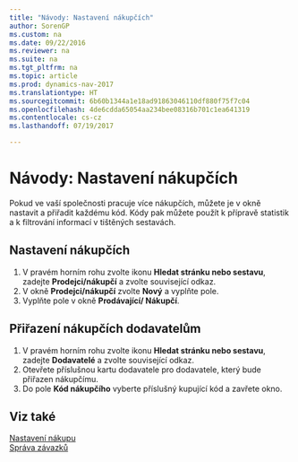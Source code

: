 ```yaml
---
title: "Návody: Nastavení nákupčích"
author: SorenGP
ms.custom: na
ms.date: 09/22/2016
ms.reviewer: na
ms.suite: na
ms.tgt_pltfrm: na
ms.topic: article
ms.prod: dynamics-nav-2017
ms.translationtype: HT
ms.sourcegitcommit: 6b60b1344a1e18ad91863046110df880f75f7c04
ms.openlocfilehash: 4de6cdda65054aa234bee08316b701c1ea641319
ms.contentlocale: cs-cz
ms.lasthandoff: 07/19/2017

---
```


# <a name="how-to-set-up-purchasers"></a>Návody: Nastavení nákupčích
Pokud ve vaší společnosti pracuje více nákupčích, můžete je v okně nastavit a přiřadit každému kód. Kódy pak můžete použít k přípravě statistik a k filtrování informací v tištěných sestavách.

## <a name="to-set-up-purchasers"></a>Nastavení nákupčích
1. V pravém horním rohu zvolte ikonu **Hledat stránku nebo sestavu**, zadejte **Prodejci/nákupčí** a zvolte související odkaz.
2. V okně **Prodejci/nákupčí** zvolte **Nový** a vyplňte pole.
3. Vyplňte pole v okně **Prodávající/ Nákupčí**.

## <a name="to-assign-purchasers-to-vendors"></a>Přiřazení nákupčích dodavatelům
1. V pravém horním rohu zvolte ikonu **Hledat stránku nebo sestavu**, zadejte **Dodavatelé** a zvolte související odkaz.
2. Otevřete příslušnou kartu dodavatele pro dodavatele, který bude přiřazen nákupčímu.
3. Do pole **Kód nákupčího** vyberte příslušný kupující kód a zavřete okno.

## <a name="see-also"></a>Viz také
[Nastavení nákupu](purchasing-setup-purchasing.md)  
[Správa závazků](payables-manage-payables.md)

